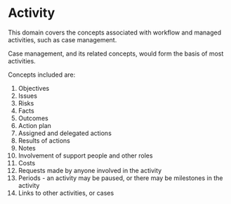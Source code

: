 # Activity

This domain covers the concepts associated with workflow and managed activities, such as case management.

Case management, and its related concepts, would form the basis of most activities.

Concepts included are:
1. Objectives
1. Issues
1. Risks
1. Facts
1. Outcomes
1. Action plan
1. Assigned and delegated actions
1. Results of actions
1. Notes
1. Involvement of support people and other roles
1. Costs
1. Requests made by anyone involved in the activity
1. Periods - an activity may be paused, or there may be milestones in the activity
1. Links to other activities, or cases


